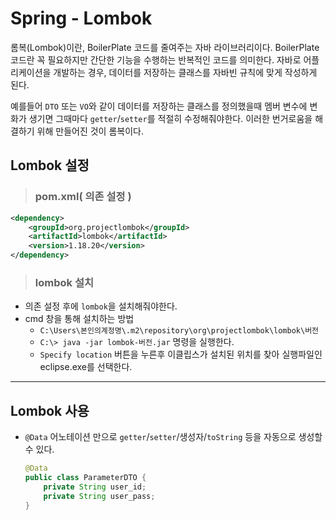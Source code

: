 # Spring - Lombok
롬복(Lombok)이란, BoilerPlate 코드를 줄여주는 자바 라이브러리이다. BoilerPlate 코드란 꼭 필요하지만 간단한 기능을 수행하는 반복적인 코드를 의미한다. 자바로 어플리케이션을 개발하는 경우, 데이터를 저장하는 클래스를 자바빈 규칙에 맞게 작성하게 된다.

예를들어 ```DTO``` 또는 ```VO```와 같이 데이터를 저장하는 클래스를 정의했을때 멤버 변수에 변화가 생기면 그때마다 ```getter```/```setter```를 적절히 수정해줘야한다. 이러한 번거로움을 해결하기 위해 만들어진 것이 롬복이다.

## Lombok 설정
> ### pom.xml( 의존 설정 )
```xml
<dependency>
    <groupId>org.projectlombok</groupId>
    <artifactId>lombok</artifactId>
    <version>1.18.20</version>
</dependency>
```
> ### lombok 설치
- 의존 설정 후에 ```lombok```을 설치해줘야한다.
- cmd 창을 통해 설치하는 방법
  - ```C:\Users\본인의계정명\.m2\repository\org\projectlombok\lombok\버전```
  - ```C:\> java -jar lombok-버전.jar``` 명령을 실행한다.
  - ```Specify location``` 버튼을 누른후 이클립스가 설치된 위치를 찾아 실행파일인 eclipse.exe를 선택한다. 

***
## Lombok 사용
- ```@Data``` 어노테이션 만으로 ```getter```/```setter```/생성자/```toString``` 등을 자동으로 생성할 수 있다.
    ```java
    @Data
    public class ParameterDTO {
        private String user_id;
        private String user_pass;
    }
    ```